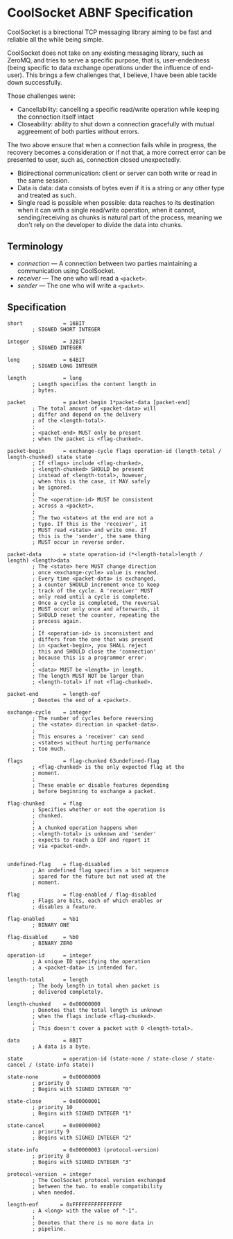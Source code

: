 # CoolSocket ABNF Specification

CoolSocket is a birectional TCP messaging library aiming to be fast and reliable all the while being simple. 

CoolSocket does not take on any existing messaging library, such as ZeroMQ, and tries to serve a specific purpose, that is, user-endedness (being specific to data exchange operations under the influence of end-user). This brings a few challenges that, I believe, I have been able tackle down successfully. 

Those challenges were:

* Cancellability: cancelling a specific read/write operation while keeping the connection itself intact
* Closeability: ability to shut down a connection gracefully with mutual aggreement of both parties without errors. 

The two above ensure that when a connection fails while in progress, the recovery becomes a consideration or if not that, a more correct error can be presented to user, such as, connection closed unexpectedly.

* Bidirectional communication: client or server can both write or read in the same session.
* Data is data: data consists of bytes even if it is a string or any other type and treated as such.
* Single read is possible when possible: data reaches to its destination when it can with a single read/write operation, when it cannot, sending/receiving as chunks is natural part of the process, meaning we don't rely on the developer to divide the data into chunks.

## Terminology

* _connection_ — A connection between two parties maintaining a communication using CoolSocket.
* _receiver_ — The one who will read a `<packet>`.
* _sender_ — The one who will write a `<packet>`.

## Specification

```abnf
short             = 16BIT
        ; SIGNED SHORT INTEGER
		
integer           = 32BIT
        ; SIGNED INTEGER

long              = 64BIT
        ; SIGNED LONG INTEGER

length            = long
        ; Length specifies the content length in 
        ; bytes.
        
packet            = packet-begin 1*packet-data [packet-end]
        ; The total amount of <packet-data> will 
        ; differ and depend on the delivery
        ; of the <length-total>.
        ;
        ; <packet-end> MUST only be present 
        ; when the packet is <flag-chunked>.
        
packet-begin      = exchange-cycle flags operation-id (length-total / length-chunked) state state
        ; If <flags> include <flag-chunked>,
        ; <length-chunked> SHOULD be present 
        ; instead of <length-total>, however,
        ; when this is the case, it MAY safely 
        ; be ignored. 
        ;
        ; The <operation-id> MUST be consistent
        ; across a <packet>. 
        ; 
        ; The two <state>s at the end are not a 
        ; typo. If this is the 'receiver', it 
        ; MUST read <state> and write one. If
        ; this is the 'sender', the same thing
        ; MUST occur in reverse order.

packet-data       = state operation-id (*<length-total>length / length) <length>data
        ; The <state> here MUST change direction
        ; once <exchange-cycle> value is reached.
        ; Every time <packet-data> is exchanged,
        ; a counter SHOULD increment once to keep
        ; track of the cycle. A 'receiver' MUST
        ; only read until a cycle is complete. 
        ; Once a cycle is completed, the reversal
        ; MUST occur only once and afterwards, it
        ; SHOULD reset the counter, repeating the
        ; process again.
        ; 
        ; If <operation-id> is inconsistent and
        ; differs from the one that was present
        ; in <packet-begin>, you SHALL reject
        ; this and SHOULD close the 'connection'
        ; because this is a programmer error.
        ; 
        ; <data> MUST be <length> in length. 
        ; The length MUST NOT be larger than
        ; <length-total> if not <flag-chunked>.

packet-end        = length-eof
        ; Denotes the end of a <packet>.

exchange-cycle    = integer
        ; The number of cycles before reversing
        ; the <state> direction in <packet-data>.
        ;
        ; This ensures a 'receiver' can send 
        ; <state>s without hurting performance 
        ; too much. 
		
flags             = flag-chunked 63undefined-flag
        ; <flag-chunked> is the only expected flag at the 
        ; moment.
        ;
        ; These enable or disable features depending
        ; before beginning to exchange a packet.
		
flag-chunked      = flag
        ; Specifies whether or not the operation is 
        ; chunked.
        ;
        ; A chunked operation happens when 
        ; <length-total> is unknown and 'sender'
        ; expects to reach a EOF and report it
        ; via <packet-end>.
        
		
undefined-flag    = flag-disabled
        ; An undefined flag specifies a bit sequence
        ; spared for the future but not used at the 
        ; moment.
		
flag              = flag-enabled / flag-disabled
        ; Flags are bits, each of which enables or 
        ; disables a feature.
		
flag-enabled      = %b1
        ; BINARY ONE
		
flag-disabled     = %b0
        ; BINARY ZERO
		
operation-id      = integer
        ; A unique ID specifying the operation 
        ; a <packet-data> is intended for.
        
length-total      = length
        ; The body length in total when packet is
        ; delivered completely.
        
length-chunked    = 0x00000000
        ; Denotes that the total length is unknown
        ; when the flags include <flag-chunked>.
        ; 
        ; This doesn't cover a packet with 0 <length-total>.
		
data              = 8BIT
        ; A data is a byte.

state             = operation-id (state-none / state-close / state-cancel / (state-info state))

state-none        = 0x00000000
        ; priority 0
        ; Begins with SIGNED INTEGER "0"

state-close       = 0x00000001
        ; priority 10
        ; Begins with SIGNED INTEGER "1"

state-cancel      = 0x00000002
        ; priority 9
        ; Begins with SIGNED INTEGER "2"
        
state-info        = 0x00000003 (protocol-version)
        ; priority 8
        ; Begins with SIGNED INTEGER "3"
        
protocol-version  = integer
        ; The CoolSocket protocol version exchanged
        ; between the two. to enable compatibility 
        ; when needed.

length-eof       = 0xFFFFFFFFFFFFFFFF
        ; A <long> with the value of "-1".
        ;
        ; Denotes that there is no more data in 
        ; pipeline.
